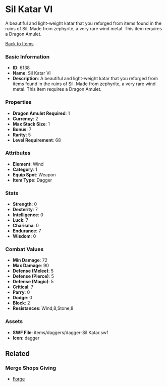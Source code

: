 # Sil Katar VI

A beautiful and light-weight katar that you reforged from items found in the ruins of Sil. Made from zephyrite, a very rare wind metal. This item requires a Dragon Amulet.

[Back to Items](../items.md)

### Basic Information

- **ID**: 6138
- **Name**: Sil Katar VI
- **Description**: A beautiful and light-weight katar that you reforged from items found in the ruins of Sil. Made from zephyrite, a very rare wind metal. This item requires a Dragon Amulet.

### Properties

- **Dragon Amulet Required**: 1
- **Currency**: 2
- **Max Stack Size**: 1
- **Bonus**: 7
- **Rarity**: 5
- **Level Requirement**: 68

### Attributes

- **Element**: Wind
- **Category**: 1
- **Equip Spot**: Weapon
- **Item Type**: Dagger

### Stats

- **Strength**: 0
- **Dexterity**: 7
- **Intelligence**: 0
- **Luck**: 7
- **Charisma**: 0
- **Endurance**: 7
- **Wisdom**: 0

### Combat Values

- **Min Damage**: 72
- **Max Damage**: 90
- **Defense (Melee)**: 5
- **Defense (Pierce)**: 5
- **Defense (Magic)**: 5
- **Critical**: 7
- **Parry**: 0
- **Dodge**: 0
- **Block**: 2
- **Resistances**: Wind,8,Stone,8

### Assets

- **SWF File**: items/daggers/dagger-Sil Katar.swf
- **Icon**: dagger

## Related

### Merge Shops Giving

- [Forge](../merge-shops/32-forge.md)

